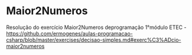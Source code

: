 # Maior2Numeros
Resolução do exercício Maior2Numeros deprogramação 1°módulo ETEC - https://github.com/ermogenes/aulas-programacao-csharp/blob/master/exercises/decisao-simples.md#exerc%C3%ADcio-maior2numeros
